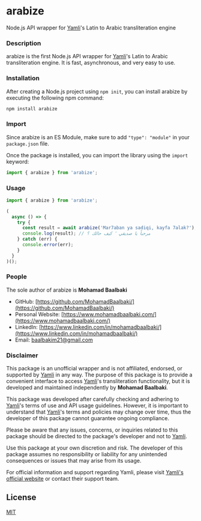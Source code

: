 # arabize
Node.js API wrapper for [Yamli](https://www.yamli.com/)'s Latin to Arabic transliteration engine

### Description

arabize is the first Node.js API wrapper for [Yamli](https://www.yamli.com/)'s Latin to Arabic transliteration engine. It is fast, asynchronous, and very easy to use.

### Installation

After creating a Node.js project using ```npm init```, you can install arabize by executing the following npm command:

```bash
npm install arabize
```

### Import

Since arabize is an ES Module, make sure to add `"type": "module"` in your `package.json` file.

Once the package is installed, you can import the library using the `import` keyword:

```js
import { arabize } from 'arabize';
```

### Usage

```js
import { arabize } from 'arabize';

(
  async () => {
    try {
      const result = await arabize('Mar7aban ya sadiqi, kayfa 7alak?');
      console.log(result); // مرحباً يا صديقي ٬ كيف حالك ؟
    } catch (err) {
      console.error(err);
    }
  }
)();
```

### People

The sole author of arabize is **Mohamad Baalbaki**

- GitHub: [https://github.com/MohamadBaalbaki/](https://github.com/MohamadBaalbaki/)
- Personal Website: [https://www.mohamadbaalbaki.com/](https://www.mohamadbaalbaki.com/)
- LinkedIn: [https://www.linkedin.com/in/mohamadbaalbaki/](https://www.linkedin.com/in/mohamadbaalbaki/)
- Email: baalbakim21@gmail.com

### Disclaimer

This package is an unofficial wrapper and is not affiliated, endorsed, or supported by [Yamli](https://www.yamli.com/) in any way. The purpose of this package is to provide a convenient interface to access [Yamli](https://www.yamli.com/)'s transliteration functionality, but it is developed and maintained independently by **Mohamad Baalbaki**.

This package was developed after carefully checking and adhering to [Yamli](https://www.yamli.com/)'s terms of use and API usage guidelines. However, it is important to understand that [Yamli](https://www.yamli.com/)'s terms and policies may change over time, thus the developer of this package cannot guarantee ongoing compliance.

Please be aware that any issues, concerns, or inquiries related to this package should be directed to the package's developer and not to [Yamli](https://www.yamli.com/).

Use this package at your own discretion and risk. The developer of this package assumes no responsibility or liability for any unintended consequences or issues that may arise from its usage.

For official information and support regarding Yamli, please visit [Yamli's official website](https://www.yamli.com/) or contact their support team.

## License

[MIT](LICENSE)
